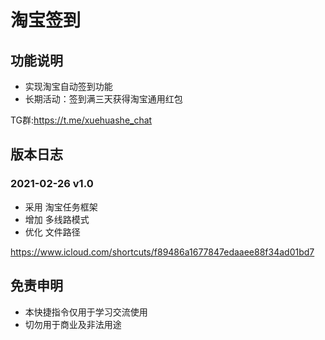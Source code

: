 # 淘宝签到

## 功能说明

* 实现淘宝自动签到功能
* 长期活动：签到满三天获得淘宝通用红包

TG群:https://t.me/xuehuashe_chat

## 版本日志

### 2021-02-26 v1.0
- 采用 淘宝任务框架
- 增加 多线路模式
- 优化 文件路径

https://www.icloud.com/shortcuts/f89486a1677847edaaee88f34ad01bd7


## 免责申明
* 本快捷指令仅用于学习交流使用
* 切勿用于商业及非法用途
